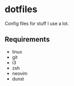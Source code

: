 # dotfiles
Config files for stuff I use a lot.
## Requirements
- linux
- git
- i3
- zsh
- neovim
- dunst
